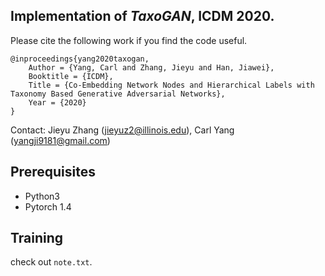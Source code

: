 ## Implementation of *TaxoGAN*, ICDM 2020.

Please cite the following work if you find the code useful.

```
@inproceedings{yang2020taxogan,
	Author = {Yang, Carl and Zhang, Jieyu and Han, Jiawei},
	Booktitle = {ICDM},
	Title = {Co-Embedding Network Nodes and Hierarchical Labels with Taxonomy Based Generative Adversarial Networks},
	Year = {2020}
}
```
Contact: Jieyu Zhang (jieyuz2@illinois.edu), Carl Yang (yangji9181@gmail.com)


## Prerequisites
- Python3
- Pytorch 1.4

## Training 
check out `note.txt`.
